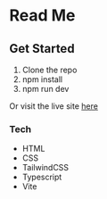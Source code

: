 # Read Me

## Get Started

1. Clone the repo
2. npm install
3. npm run dev

Or visit the live site [here](https://l05dhruv.github.io/peptalk-web-frontend/)

### Tech

- HTML
- CSS
- TailwindCSS
- Typescript
- Vite
